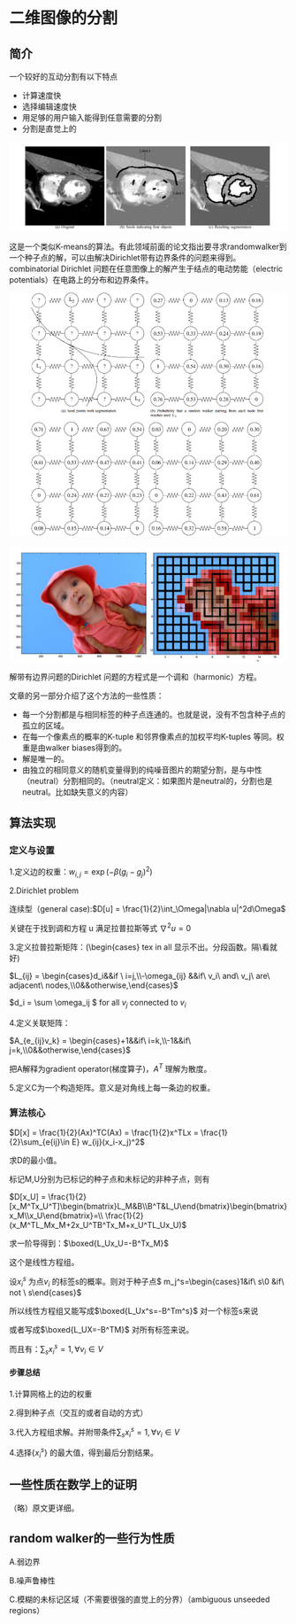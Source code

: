 # 二维图像的分割

## 简介

一个较好的互动分割有以下特点

- 计算速度快
- 选择编辑速度快
- 用足够的用户输入能得到任意需要的分割
- 分割是直觉上的

![](https://github.com/freyakniglty/SegmentationNotes/blob/master/image/segmentation.png
)

这是一个类似K-means的算法。有此领域前面的论文指出要寻求randomwalker到一个种子点的解，可以由解决Dirichlet带有边界条件的问题来得到。combinatorial Dirichlet 问题在任意图像上的解产生于结点的电动势能（electric potentials）在电路上的分布和边界条件。

![](https://github.com/freyakniglty/SegmentationNotes/blob/master/image/electricalcircuit.png
)

![](https://github.com/freyakniglty/SegmentationNotes/blob/master/image/pixelimage.png
)

解带有边界问题的Dirichlet 问题的方程式是一个调和（harmonic）方程。

文章的另一部分介绍了这个方法的一些性质：

- 每一个分割都是与相同标签的种子点连通的。也就是说，没有不包含种子点的孤立的区域。
- 在每一个像素点的概率的K-tuple 和邻界像素点的加权平均K-tuples 等同。权重是由walker biases得到的。
- 解是唯一的。
- 由独立的相同意义的随机变量得到的纯噪音图片的期望分割，是与中性（neutral）分割相同的。（neutral定义：如果图片是neutral的，分割也是neutral。比如缺失意义的内容）



## 算法实现

### 定义与设置

1.定义边的权重：$w_{i,j} = \exp(-\beta(g_i-g_j)^2)$

2.Dirichlet problem

连续型（general case):$D[u] = \frac{1}{2}\int_\Omega|\nabla u|^2d\Omega$

关键在于找到调和方程 u 满足拉普拉斯等式 $\nabla^2u = 0$

3.定义拉普拉斯矩阵：(\begin{cases} tex in all 显示不出。分段函数。隔\看就好)

$L_{ij} = \begin{cases}d_i&&if \ i=j,\\-\omega_{ij} &&if\ v_i\  and\ v_j\ are\ adjacent\ nodes,\\0&&otherwise,\end{cases}$

$d_i = \sum \omega_ij $ for all $v_j$ connected to $v_i$ 

4.定义关联矩阵：

$A_{e_{ij}v_k} = \begin{cases}+1&&if\ i=k,\\-1&&if\ j=k,\\0&&otherwise,\end{cases}$

把A解释为gradient operator(梯度算子)，$A^T$ 理解为散度。

5.定义C为一个构造矩阵。意义是对角线上每一条边的权重。



### 算法核心

$D[x] = \frac{1}{2}(Ax)^TC(Ax) = \frac{1}{2}x^TLx = \frac{1}{2}\sum_{e{ij}\in E} w_{ij}(x_i-x_j)^2$

求D的最小值。

标记M,U分别为已标记的种子点和未标记的非种子点，则有

$D[x_U] = \frac{1}{2}[x_M^Tx_U^T]\begin{bmatrix}L_M&B\\B^T&L_U\end{bmatrix}\begin{bmatrix}x_M\\x_U\end{bmatrix}=\\ \frac{1}{2}(x_M^TL_Mx_M+2x_U^TB^Tx_M+x_U^TL_Ux_U)$

求一阶导得到：$\boxed{L_Ux_U=-B^Tx_M}$

这个是线性方程组。

设$x^s_i$ 为点$v_i$ 的标签s的概率。则对于种子点$ m_j^s=\begin{cases}1&if\ s\\0 &if\ not \ s\end{cases}$

所以线性方程组又能写成$\boxed{L_Ux^s=-B^Tm^s}$  对一个标签s来说

或者写成$\boxed{L_UX=-B^TM}$ 对所有标签来说。

而且有：$\sum_s x_i^s = 1,\forall v_i\in V$   

#### 步骤总结

1.计算网格上的边的权重

2.得到种子点（交互的或者自动的方式）

3.代入方程组求解。并附带条件$\sum_s x_i^s = 1,\forall v_i\in V$  

4.选择{$x^s_i$} 的最大值，得到最后分割结果。





## 一些性质在数学上的证明

（略）原文更详细。



## random walker的一些行为性质

A.弱边界

B.噪声鲁棒性

C.模糊的未标记区域（不需要很强的直觉上的分界）（ambiguous unseeded regions）







